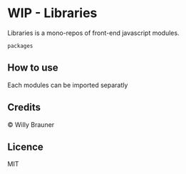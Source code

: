 # WIP - Libraries

Libraries is a mono-repos of front-end javascript modules. 

`packages` 

## How to use

Each modules can be imported separatly

## Credits

© Willy Brauner

## Licence

MIT
